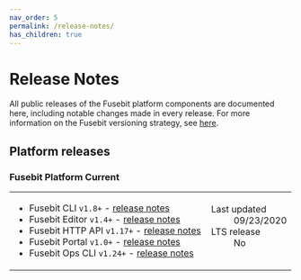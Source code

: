 ```yaml
---
nav_order: 5
permalink: /release-notes/
has_children: true
---
```


# Release Notes

All public releases of the Fusebit platform components are documented here, including notable changes made in every release. For more information on the Fusebit versioning strategy, see [here](http://fusebit.io/docs/integrator-guide/versioning).

## Platform releases

### Fusebit Platform Current

<table>
<tr>
<td>
<ul>
<li>
Fusebit CLI <code>v1.8+</code> - <a href="{{ site.baseurl }}{% link release-notes/fusebit-cli.md %}">release notes</a>
</li>
<li>
Fusebit Editor <code>v1.4+</code> - <a href="{{ site.baseurl }}{% link release-notes/fusebit-editor.md %}">release notes</a>
</li>
<li>
Fusebit HTTP API <code>v1.17+</code> - <a href="{{ site.baseurl }}{% link release-notes/fusebit-http-api.md %}">release notes</a>
</li>
<li>
Fusebit Portal <code>v1.0+</code> - <a href="{{ site.baseurl }}{% link release-notes/fusebit-portal.md %}">release notes</a>
</li>
<li>
Fusebit Ops CLI <code>v1.24+</code> - <a href="{{ site.baseurl }}{% link release-notes/fusebit-ops-cli.md %}">release notes</a></li>
</ul>
</td>
<td style="width:30%">
<dl>
  <dt>Last updated</dt>
  <dd>09/23/2020</dd>
  <dt>LTS release</dt>
  <dd>No</dd>
</dl>
</td>
</tr>
</table>

<!-- ### Fusebit Platform v1.0

<table>
<tr>
<td>
<ul>
<li>
Fusebit CLI <code>v1.0.*</code>, latest patch: <code>v1.0.2</code> (<a href="{{ site.baseurl }}{% link release-notes/fusebit-cli.md %}#version-102">release notes</a>)
</li>
<li>
Fusebit Editor <code>v1.0.*</code>, latest patch: <code>v1.0.1</code> (<a href="{{ site.baseurl }}{% link release-notes/fusebit-editor.md %}#version-101">release notes</a>)
</li>
<li>
Fusebit HTTP API <code>v1.0.*</code>, latest patch: <code>v1.0.0</code> (<a href="{{ site.baseurl }}{% link release-notes/fusebit-http-api.md %}#version-100">release notes</a>)
</li>
<li>
Fusebit Ops CLI <code>v0.11.*</code>, latest patch <code>v0.11.10</code> (<a href="{{ site.baseurl }}{% link release-notes/fusebit-ops-cli.md %}#version-01110">release notes</a>)
</li>
</ul>
</td>
<td style="width:30%">
<dl>
  <dt>Released</dt>
  <dd>9/23/19</dd>
  <dt>End of life</dt>
  <dd>2/23/21</dd>
  <dt>LTS release</dt>
  <dd>Yes ✳️</dd>
</dl>
</td>
</tr>
</table> -->
